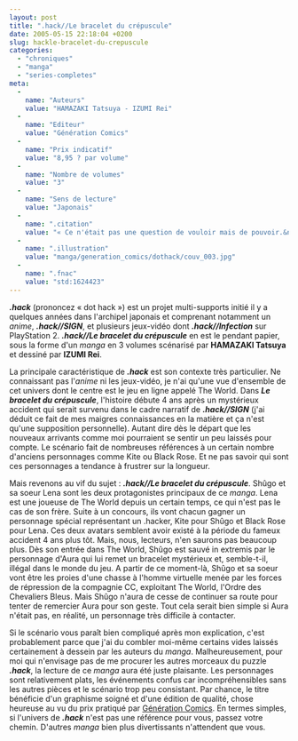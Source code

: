 ```yaml
---
layout: post
title: ".hack//Le bracelet du crépuscule"
date: 2005-05-15 22:18:04 +0200
slug: hackle-bracelet-du-crepuscule
categories:
  - "chroniques"
  - "manga"
  - "series-completes"
meta:
  -
    name: "Auteurs"
    value: "HAMAZAKI Tatsuya - IZUMI Rei"
  -
    name: "Editeur"
    value: "Génération Comics"
  -
    name: "Prix indicatif"
    value: "8,95 ? par volume"
  -
    name: "Nombre de volumes"
    value: "3"
  -
    name: "Sens de lecture"
    value: "Japonais"
  -
    name: ".citation"
    value: "« Ce n'était pas une question de vouloir mais de pouvoir.&nbsp;»"
  -
    name: ".illustration"
    value: "manga/generation_comics/dothack/couv_003.jpg"
  -
    name: ".fnac"
    value: "std:1624423"
---
```


**_.hack_** (prononcez « dot hack ») est un projet multi-supports initié il y a quelques années dans l'archipel japonais et comprenant notamment un _anime_, **_.hack//SIGN_**, et plusieurs jeux-vidéo dont **_.hack//Infection_** sur PlayStation 2. **_.hack//Le bracelet du crépuscule_** en est le pendant papier, sous la forme d'un _manga_ en 3 volumes scénarisé par **HAMAZAKI Tatsuya** et dessiné par **IZUMI Rei**.

La principale caractéristique de **_.hack_** est son contexte très particulier. Ne connaissant pas l'_anime_ ni les jeux-vidéo, je n'ai qu'une vue d'ensemble de cet univers dont le centre est le jeu en ligne appelé The World. Dans **_Le bracelet du crépuscule_**, l'histoire débute 4 ans après un mystérieux accident qui serait survenu dans le cadre narratif de **_.hack//SIGN_** (j'ai déduit ce fait de mes maigres connaissances en la matière et ça n'est qu'une supposition personnelle). Autant dire dès le départ que les nouveaux arrivants comme moi pourraient se sentir un peu laissés pour compte. Le scénario fait de nombreuses références à un certain nombre d'anciens personnages comme Kite ou Black Rose. Et ne pas savoir qui sont ces personnages a tendance à frustrer sur la longueur.

Mais revenons au vif du sujet : **_.hack//Le bracelet du crépuscule_**. Shûgo et sa soeur Lena sont les deux protagonistes principaux de ce _manga_. Lena est une joueuse de The World depuis un certain temps, ce qui n'est pas le cas de son frère. Suite à un concours, ils vont chacun gagner un personnage spécial représentant un .hacker, Kite pour Shûgo et Black Rose pour Lena. Ces deux avatars semblent avoir existé à la période du fameux accident 4 ans plus tôt. Mais, nous, lecteurs, n'en saurons pas beaucoup plus. Dès son entrée dans The World, Shûgo est sauvé in extremis par le personnage d'Aura qui lui remet un bracelet mystérieux et, semble-t-il, illégal dans le monde du jeu. A partir de ce moment-là, Shûgo et sa soeur vont être les proies d'une chasse à l'homme virtuelle menée par les forces de répression de la compagnie CC, exploitant The World, l'Ordre des Chevaliers Bleus. Mais Shûgo n'aura de cesse de continuer sa route pour tenter de remercier Aura pour son geste. Tout cela serait bien simple si Aura n'était pas, en réalité, un personnage très difficile à contacter.

Si le scénario vous paraît bien compliqué après mon explication, c'est probablement parce que j'ai du combler moi-même certains vides laissés certainement à dessein par les auteurs du _manga_. Malheureusement, pour moi qui n'envisage pas de me procurer les autres morceaux du puzzle **_.hack_**, la lecture de ce _manga_ aura été juste plaisante. Les personnages sont relativement plats, les événements confus car incompréhensibles sans les autres pièces et le scénario trop peu consistant. Par chance, le titre bénéficie d'un graphisme soigné et d'une édition de qualité, chose heureuse au vu du prix pratiqué par [Génération Comics](http://www.paninicomicsfrance.com/GenerationComics.jsp). En termes simples, si l'univers de **_.hack_** n'est pas une référence pour vous, passez votre chemin. D'autres _manga_ bien plus divertissants n'attendent que vous.